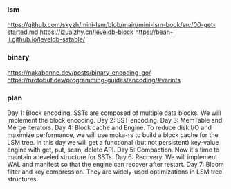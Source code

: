 ### lsm
https://github.com/skyzh/mini-lsm/blob/main/mini-lsm-book/src/00-get-started.md
https://izualzhy.cn/leveldb-block
https://bean-li.github.io/leveldb-sstable/

### binary
https://nakabonne.dev/posts/binary-encoding-go/
https://protobuf.dev/programming-guides/encoding/#varints

### plan
Day 1: Block encoding. SSTs are composed of multiple data blocks. We will implement the block encoding.
Day 2: SST encoding.
Day 3: MemTable and Merge Iterators.
Day 4: Block cache and Engine. To reduce disk I/O and maximize performance, we will use moka-rs to build a block cache for the LSM tree. In this day we will get a functional (but not persistent) key-value engine with get, put, scan, delete API.
Day 5: Compaction. Now it's time to maintain a leveled structure for SSTs.
Day 6: Recovery. We will implement WAL and manifest so that the engine can recover after restart.
Day 7: Bloom filter and key compression. They are widely-used optimizations in LSM tree structures.

